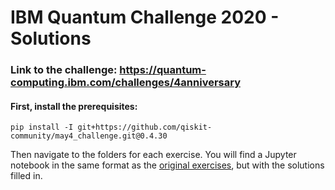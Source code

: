 # IBM Quantum Challenge 2020 - Solutions

### Link to the challenge: https://quantum-computing.ibm.com/challenges/4anniversary

#### First, install the prerequisites: 
```pip install -I git+https://github.com/qiskit-community/may4_challenge.git@0.4.30```

Then navigate to the folders for each exercise. You will find a Jupyter notebook in the same format as the [original exercises](https://github.com/qiskit-community/may4_challenge_exercises), but with the solutions filled in.
